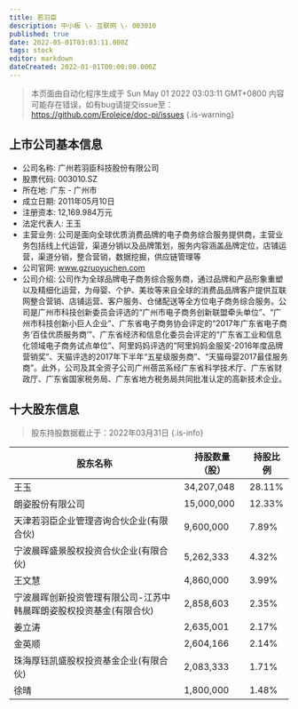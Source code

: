 ```yaml
---
title: 若羽臣
description: 中小板 \- 互联网 \- 003010
published: true
date: 2022-05-01T03:03:11.000Z
tags: stock
editor: markdown
dateCreated: 2022-01-01T00:00:00.000Z
---
```


> 本页面由自动化程序生成于 Sun May 01 2022 03:03:11 GMT+0800
> 内容可能存在错误，如有bug请提交issue至：https://github.com/Eroleice/doc-pi/issues
{.is-warning}

## 上市公司基本信息
- 公司名称: 广州若羽臣科技股份有限公司
- 股票代码: 003010.SZ
- 所在地: 广东 - 广州市
- 成立日期: 2011年05月10日
- 注册资本: 12,169.984万元
- 法定代表人: 王玉
- 主营业务: 公司是面向全球优质消费品牌的电子商务综合服务提供商，主营业务包括线上代运营，渠道分销以及品牌策划，服务内容涵盖品牌定位，店铺运营，渠道分销，整合营销，数据挖掘，供应链管理等
- 公司官网: www.gzruoyuchen.com
- 公司介绍: 公司作为全球品牌电子商务综合服务商，通过品牌和产品形象重塑以及精细化运营，为母婴、个护、美妆等来自全球的消费品品牌客户提供互联网整合营销、店铺运营、客户服务、仓储配送等全方位电子商务综合服务。公司是广州市科技创新委员会评选的“广州市电子商务创新联盟牵头单位”、“广州市科技创新小巨人企业”、广东省电子商务协会评定的“2017年广东省电子商务‘百佳优质服务商’”、广东省经济和信息化委员会评定的“广东省工业和信息化领域电子商务试点单位”、阿里妈妈评选的“阿里妈妈金服奖-2016年度品牌营销奖”、天猫评选的2017年下半年“五星级服务商”、“天猫母婴2017最佳服务商”。此外，公司及其全资子公司广州蓓茁系经广东省科学技术厅、广东省财政厅、广东省国家税务局、广东省地方税务局共同批准认定的高新技术企业。


## 十大股东信息
> 股东持股数据截止于：2022年03月31日
{.is-info}

| 股东名称 | 持股数量（股） | 持股比例 |
| --- | --- | --- |
| 王玉 | 34,207,048 | 28.11% |
| 朗姿股份有限公司 | 15,000,000 | 12.33% |
| 天津若羽臣企业管理咨询合伙企业(有限合伙) | 9,600,000 | 7.89% |
| 宁波晨晖盛景股权投资合伙企业(有限合伙) | 5,262,333 | 4.32% |
| 王文慧 | 4,860,000 | 3.99% |
| 宁波晨晖创新投资管理有限公司-江苏中韩晨晖朗姿股权投资基金(有限合伙) | 2,858,603 | 2.35% |
| 姜立涛 | 2,635,001 | 2.17% |
| 金英顺 | 2,604,166 | 2.14% |
| 珠海厚钰凯盛股权投资基金企业(有限合伙) | 2,083,333 | 1.71% |
| 徐晴 | 1,800,000 | 1.48% |




